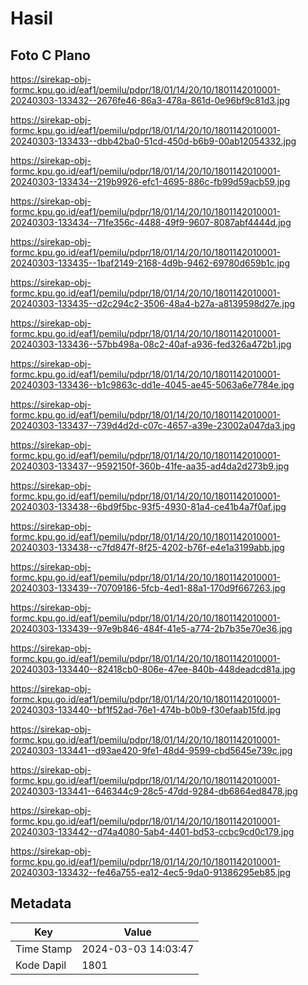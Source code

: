 # Hasil

## Foto C Plano

https://sirekap-obj-formc.kpu.go.id/eaf1/pemilu/pdpr/18/01/14/20/10/1801142010001-20240303-133432--2676fe46-86a3-478a-861d-0e96bf9c81d3.jpg

https://sirekap-obj-formc.kpu.go.id/eaf1/pemilu/pdpr/18/01/14/20/10/1801142010001-20240303-133433--dbb42ba0-51cd-450d-b6b9-00ab12054332.jpg

https://sirekap-obj-formc.kpu.go.id/eaf1/pemilu/pdpr/18/01/14/20/10/1801142010001-20240303-133434--219b9926-efc1-4695-886c-fb99d59acb59.jpg

https://sirekap-obj-formc.kpu.go.id/eaf1/pemilu/pdpr/18/01/14/20/10/1801142010001-20240303-133434--71fe356c-4488-49f9-9607-8087abf4444d.jpg

https://sirekap-obj-formc.kpu.go.id/eaf1/pemilu/pdpr/18/01/14/20/10/1801142010001-20240303-133435--1baf2149-2168-4d9b-9462-69780d659b1c.jpg

https://sirekap-obj-formc.kpu.go.id/eaf1/pemilu/pdpr/18/01/14/20/10/1801142010001-20240303-133435--d2c294c2-3506-48a4-b27a-a8139598d27e.jpg

https://sirekap-obj-formc.kpu.go.id/eaf1/pemilu/pdpr/18/01/14/20/10/1801142010001-20240303-133436--57bb498a-08c2-40af-a936-fed326a472b1.jpg

https://sirekap-obj-formc.kpu.go.id/eaf1/pemilu/pdpr/18/01/14/20/10/1801142010001-20240303-133436--b1c9863c-dd1e-4045-ae45-5063a6e7784e.jpg

https://sirekap-obj-formc.kpu.go.id/eaf1/pemilu/pdpr/18/01/14/20/10/1801142010001-20240303-133437--739d4d2d-c07c-4657-a39e-23002a047da3.jpg

https://sirekap-obj-formc.kpu.go.id/eaf1/pemilu/pdpr/18/01/14/20/10/1801142010001-20240303-133437--9592150f-360b-41fe-aa35-ad4da2d273b9.jpg

https://sirekap-obj-formc.kpu.go.id/eaf1/pemilu/pdpr/18/01/14/20/10/1801142010001-20240303-133438--6bd9f5bc-93f5-4930-81a4-ce41b4a7f0af.jpg

https://sirekap-obj-formc.kpu.go.id/eaf1/pemilu/pdpr/18/01/14/20/10/1801142010001-20240303-133438--c7fd847f-8f25-4202-b76f-e4e1a3199abb.jpg

https://sirekap-obj-formc.kpu.go.id/eaf1/pemilu/pdpr/18/01/14/20/10/1801142010001-20240303-133439--70709186-5fcb-4ed1-88a1-170d9f667263.jpg

https://sirekap-obj-formc.kpu.go.id/eaf1/pemilu/pdpr/18/01/14/20/10/1801142010001-20240303-133439--97e9b846-484f-41e5-a774-2b7b35e70e36.jpg

https://sirekap-obj-formc.kpu.go.id/eaf1/pemilu/pdpr/18/01/14/20/10/1801142010001-20240303-133440--82418cb0-806e-47ee-840b-448deadcd81a.jpg

https://sirekap-obj-formc.kpu.go.id/eaf1/pemilu/pdpr/18/01/14/20/10/1801142010001-20240303-133440--bf1f52ad-76e1-474b-b0b9-f30efaab15fd.jpg

https://sirekap-obj-formc.kpu.go.id/eaf1/pemilu/pdpr/18/01/14/20/10/1801142010001-20240303-133441--d93ae420-9fe1-48d4-9599-cbd5645e739c.jpg

https://sirekap-obj-formc.kpu.go.id/eaf1/pemilu/pdpr/18/01/14/20/10/1801142010001-20240303-133441--646344c9-28c5-47dd-9284-db6864ed8478.jpg

https://sirekap-obj-formc.kpu.go.id/eaf1/pemilu/pdpr/18/01/14/20/10/1801142010001-20240303-133442--d74a4080-5ab4-4401-bd53-ccbc9cd0c179.jpg

https://sirekap-obj-formc.kpu.go.id/eaf1/pemilu/pdpr/18/01/14/20/10/1801142010001-20240303-133432--fe46a755-ea12-4ec5-9da0-91386295eb85.jpg


## Metadata

| Key        | Value               |
| ---------- | ------------------- |
| Time Stamp | 2024-03-03 14:03:47 |
| Kode Dapil | 1801                |



